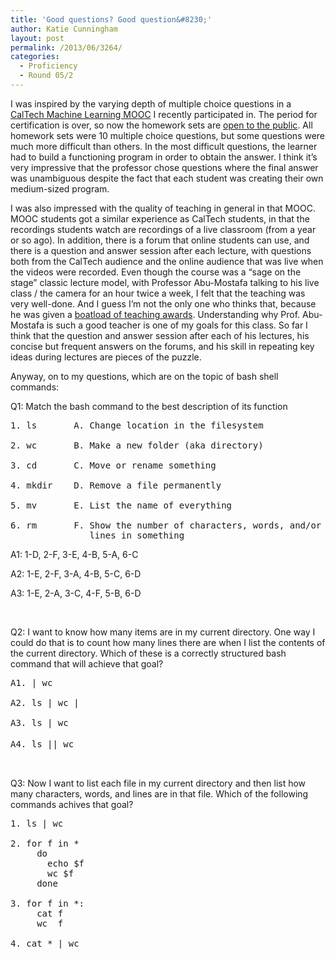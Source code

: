 ```yaml
---
title: 'Good questions? Good question&#8230;'
author: Katie Cunningham
layout: post
permalink: /2013/06/3264/
categories:
  - Proficiency
  - Round 05/2
---
```

I was inspired by the varying depth of multiple choice questions in a [CalTech Machine Learning MOOC][1] I recently participated in. The period for certification is over, so now the homework sets are [open to the public][2]. All homework sets were 10 multiple choice questions, but some questions were much more difficult than others. In the most difficult questions, the learner had to build a functioning program in order to obtain the answer. I think it&#8217;s very impressive that the professor chose questions where the final answer was unambiguous despite the fact that each student was creating their own medium-sized program.

I was also impressed with the quality of teaching in general in that MOOC. MOOC students got a similar experience as CalTech students, in that the recordings students watch are recordings of a live classroom (from a year or so ago). In addition, there is a forum that online students can use, and there is a question and answer session after each lecture, with questions both from the CalTech audience and the online audience that was live when the videos were recorded. Even though the course was a &#8220;sage on the stage&#8221; classic lecture model, with Professor Abu-Mostafa talking to his live class / the camera for an hour twice a week, I felt that the teaching was very well-done. And I guess I&#8217;m not the only one who thinks that, because he was given a [boatload of teaching awards][1]. Understanding why Prof. Abu-Mostafa is such a good teacher is one of my goals for this class. So far I think that the question and answer session after each of his lectures, his concise but frequent answers on the forums, and his skill in repeating key ideas during lectures are pieces of the puzzle.

Anyway, on to my questions, which are on the topic of bash shell commands:

Q1: Match the bash command to the best description of its function

<pre>1. ls       A. Change location in the filesystem

2. wc       B. Make a new folder (aka directory)

3. cd       C. Move or rename something

4. mkdir    D. Remove a file permanently

5. mv       E. List the name of everything

6. rm       F. Show the number of characters, words, and/or
               lines in something</pre>

A1: 1-D, 2-F, 3-E, 4-B, 5-A, 6-C

A2: 1-E, 2-F, 3-A, 4-B, 5-C, 6-D

A3: 1-E, 2-A, 3-C, 4-F, 5-B, 6-D

&nbsp;

Q2: I want to know how many items are in my current directory. One way I could do that is to count how many lines there are when I list the contents of the current directory. Which of these is a correctly structured bash command that will achieve that goal?

<pre>A1. | wc

A2. ls | wc |

A3. ls | wc

A4. ls || wc<span style="font-size: 16px;"> </span></pre>

&nbsp;

Q3: Now I want to list each file in my current directory and then list how many characters, words, and lines are in that file. Which of the following commands achives that goal?

<pre>1. ls | wc

2. for f in *
     do
       echo $f
       wc $f
     done

3. for f in *:
     cat f
     wc  f

4. cat * | wc</pre>

 [1]: http://work.caltech.edu/index.html
 [2]: http://work.caltech.edu/homeworks.html